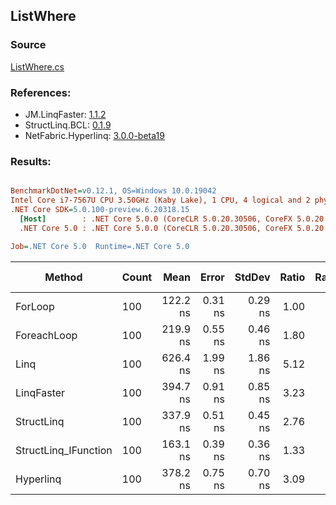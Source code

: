 ﻿## ListWhere

### Source
[ListWhere.cs](../LinqBenchmarks/ListWhere.cs)

### References:
- JM.LinqFaster: [1.1.2](https://www.nuget.org/packages/JM.LinqFaster/1.1.2)
- StructLinq.BCL: [0.1.9](https://www.nuget.org/packages/StructLinq.BCL/0.1.9)
- NetFabric.Hyperlinq: [3.0.0-beta19](https://www.nuget.org/packages/NetFabric.Hyperlinq/3.0.0-beta19)

### Results:
``` ini

BenchmarkDotNet=v0.12.1, OS=Windows 10.0.19042
Intel Core i7-7567U CPU 3.50GHz (Kaby Lake), 1 CPU, 4 logical and 2 physical cores
.NET Core SDK=5.0.100-preview.6.20318.15
  [Host]        : .NET Core 5.0.0 (CoreCLR 5.0.20.30506, CoreFX 5.0.20.30506), X64 RyuJIT
  .NET Core 5.0 : .NET Core 5.0.0 (CoreCLR 5.0.20.30506, CoreFX 5.0.20.30506), X64 RyuJIT

Job=.NET Core 5.0  Runtime=.NET Core 5.0  

```
|               Method | Count |     Mean |   Error |  StdDev | Ratio | RatioSD |  Gen 0 | Gen 1 | Gen 2 | Allocated |
|--------------------- |------ |---------:|--------:|--------:|------:|--------:|-------:|------:|------:|----------:|
|              ForLoop |   100 | 122.2 ns | 0.31 ns | 0.29 ns |  1.00 |    0.00 |      - |     - |     - |         - |
|          ForeachLoop |   100 | 219.9 ns | 0.55 ns | 0.46 ns |  1.80 |    0.01 |      - |     - |     - |         - |
|                 Linq |   100 | 626.4 ns | 1.99 ns | 1.86 ns |  5.12 |    0.02 | 0.0343 |     - |     - |      72 B |
|           LinqFaster |   100 | 394.7 ns | 0.91 ns | 0.85 ns |  3.23 |    0.01 | 0.3095 |     - |     - |     648 B |
|           StructLinq |   100 | 337.9 ns | 0.51 ns | 0.45 ns |  2.76 |    0.01 |      - |     - |     - |         - |
| StructLinq_IFunction |   100 | 163.1 ns | 0.39 ns | 0.36 ns |  1.33 |    0.00 |      - |     - |     - |         - |
|            Hyperlinq |   100 | 378.2 ns | 0.75 ns | 0.70 ns |  3.09 |    0.01 |      - |     - |     - |         - |
